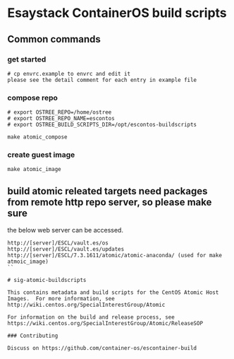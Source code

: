 # Esaystack ContainerOS build scripts

## Common commands

### get started
```
# cp envrc.example to envrc and edit it
please see the detail comment for each entry in example file
```

### compose repo
```
# export OSTREE_REPO=/home/ostree
# export OSTREE_REPO_NAME=escontos
# export OSTREE_BUILD_SCRIPTS_DIR=/opt/escontos-buildscripts

make atomic_compose
```

### create guest image
```
make atomic_image
```

## build atomic releated targets need packages from remote http repo server, so please make sure
the below web server can be accessed.

```
http://[server]/ESCL/vault.es/os
http://[server]/ESCL/vault.es/updates
http://[server]/ESCL/7.3.1611/atomic/atomic-anaconda/ (used for make atmoic_image)
``

# sig-atomic-buildscripts

This contains metadata and build scripts for the CentOS Atomic Host
Images.  For more information, see
http://wiki.centos.org/SpecialInterestGroup/Atomic

For information on the build and release process, see
https://wiki.centos.org/SpecialInterestGroup/Atomic/ReleaseSOP

### Contributing

Discuss on https://github.com/container-os/escontainer-build

